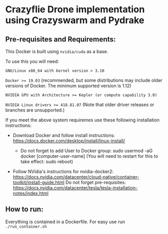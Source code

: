 # Crazyflie Drone implementation using Crazyswarm and Pydrake

## Pre-requisites and Requirements:
This Docker is built using ``nvidia/cuda`` as a base. 

To use this you will need:

   ``GNU/Linux x86_64 with kernel version > 3.10``

   ``Docker >= 19.03`` (recommended, but some distributions may include older versions of Docker. The minimum supported version is 1.12)

   ``NVIDIA GPU with Architecture >= Kepler (or compute capability 3.0)``

   ``NVIDIA Linux drivers >= 418.81.07`` (Note that older driver releases or branches are unsupported.)

If you meet the above system requiremes use these following installation instructions:
* Download Docker and follow install instructions: https://docs.docker.com/desktop/install/linux-install/
    * Do not forget to add User to Docker group: sudo usermod -aG docker [computer-user-name]
    (You will need to restart for this to take effect: sudo reboot)
    
* Follow NVidia's instructions for nvidia-docker2: https://docs.nvidia.com/datacenter/cloud-native/container-toolkit/install-guide.html
    Do not forget pre-requisites: https://docs.nvidia.com/datacenter/tesla/tesla-installation-notes/index.html

## How to run:

Everything is contained in a Dockerfile. For easy use run ``./run_container.sh``
